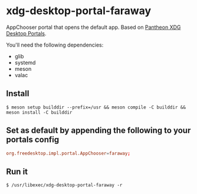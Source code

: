 # xdg-desktop-portal-faraway

AppChooser portal that opens the default app. Based on [Pantheon XDG Desktop Portals](https://github.com/elementary/portals/).

You'll need the following dependencies:
- glib
- systemd
- meson
- valac

## Install

```shell
$ meson setup builddir --prefix=/usr && meson compile -C builddir && meson install -C builddir
```

## Set as default by appending the following to your portals config

```conf
org.freedesktop.impl.portal.AppChooser=faraway;
```

## Run it

```shell
$ /usr/libexec/xdg-desktop-portal-faraway -r
```

